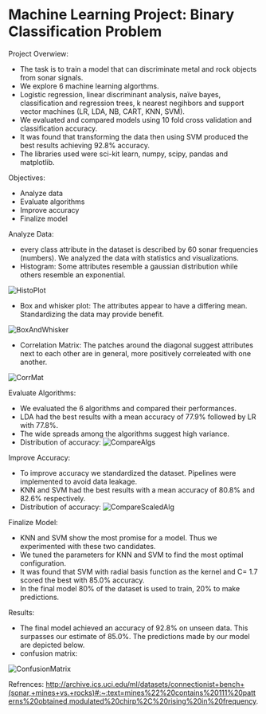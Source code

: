 # Machine Learning Project: Binary Classification Problem

Project Overwiew:
-	The task is to train a model that can discriminate metal and rock objects from sonar signals.
-	We explore 6 machine learning algorthms. 
-	Logistic regression, linear discriminant analysis, naïve bayes, classification and regression trees, k nearest negihbors and support vector machines (LR, LDA, NB, CART, KNN, SVM).
-	We evaluated and compared models using 10 fold cross validation and classification accuracy. 
-	It was found that transforming the data then using SVM produced the best results achieving 92.8% accuracy.
-	The libraries used were sci-kit learn, numpy, scipy, pandas and matplotlib.

Objectives:
-	Analyze data
-	Evaluate algorithms
-	Improve accuracy 
-	Finalize model

Analyze Data:
- every class attribute in the dataset is described by 60 sonar frequencies (numbers). We analyzed the data with statistics and visualizations.
-	Histogram: Some attributes resemble a gaussian distribution while others resemble an exponential.


![HistoPlot](https://user-images.githubusercontent.com/108841153/218567137-4c72208d-b6c9-47a7-8c22-33221e215e09.png)



-	Box and whisker plot: The attributes appear to have a differing mean. Standardizing the data may provide benefit.


![BoxAndWhisker](https://user-images.githubusercontent.com/108841153/218568211-c0b62501-6314-412a-95f9-2b0969fc664e.png)


-	Correlation Matrix: The patches around the diagonal suggest attributes next to each other are in general, more positively correleated with one another.


![CorrMat](https://user-images.githubusercontent.com/108841153/218568311-4379d90d-2ef6-424c-8d64-dc1032f68425.png)

Evaluate Algorithms:
- We evaluated the 6 algorithms and compared their performances.
-	LDA had the best results with a mean accuracy of 77.9% followed by LR with 77.8%. 
- The wide spreads among the algorithms suggest high variance.
- Distribution of accuracy: 
![CompareAlgs](https://user-images.githubusercontent.com/108841153/218569040-5e37bd14-1cf8-4bcf-ac20-6ece7a30e2cc.png)

Improve Accuracy:
- To improve accuracy we standardized the dataset. Pipelines were implemented to avoid data leakage.
-	KNN and SVM had the best results with a mean accuracy of 80.8% and 82.6%  respectively.
- Distribution of accuracy:
![CompareScaledAlg](https://user-images.githubusercontent.com/108841153/218569653-8ca2eb03-1129-48fe-b5a9-865f0d4010fa.png)

Finalize Model:
- KNN and SVM show the most promise for a model. Thus we experimented with these two candidates.
- We tuned the parameters for KNN and SVM to find the most optimal configuration.
-	It was found that SVM with radial basis function as the kernel and C= 1.7 scored the best with 85.0% accuracy.
- In the final model 80% of the dataset is used to train, 20% to make predictions.

Results:
- The final model achieved an accuracy of 92.8% on unseen data. This surpasses our estimate of 85.0%. The predictions made by our model are depicted below.
-	confusion matrix:

![ConfusionMatrix](https://user-images.githubusercontent.com/108841153/218570407-92f52dfa-61ff-4b3d-9ba1-4b18a5aba5be.png)


Refrences:
http://archive.ics.uci.edu/ml/datasets/connectionist+bench+(sonar,+mines+vs.+rocks)#:~:text=mines%22%20contains%20111%20patterns%20obtained,modulated%20chirp%2C%20rising%20in%20frequency.

